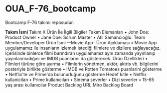 # OUA_F-76_bootcamp
Bootcamp F-76 takımı reposudur.


**__Takım İsmi__**
Takım X
Ürün İle İlgili Bilgiler
Takım Elemanları
• John Doe: Product Owner
• Jane Doe: Scrum Master
• Atil Samancıoğlu: Team Member/Developer
Ürün İsmi
--Movie App-
Ürün Açıklaması
• Movie App uygulamamız ile insanların izlemek istediği filmlere ve dizilere
sağlayacağız. İçerisinde binlerce filmi barındıran uygulamamız aynı zamanda
yayınlanıp yayınlanmadığını ve IMDB puanlarını da gösterecek.
Ürün Özellikleri
• Filmleri türüne göre ayırma
• Filmlerin yönetmen, aktör, aktris vb. bilgilerini posteriyle birlikte gösterme
• IMDB ve Rotten Tomatoes puanlarini gösterme
• Netflix'te ve Prime'da bulunurluğunu gösterme
Hedef kitle
• Netflix kullanicilan
• Prime kullanıcıları
• Sinema severler
▪ Dizi severler
• 15-65 yaş arası kullanıcılar
Product Backlog URL
Miro Backlog Board

